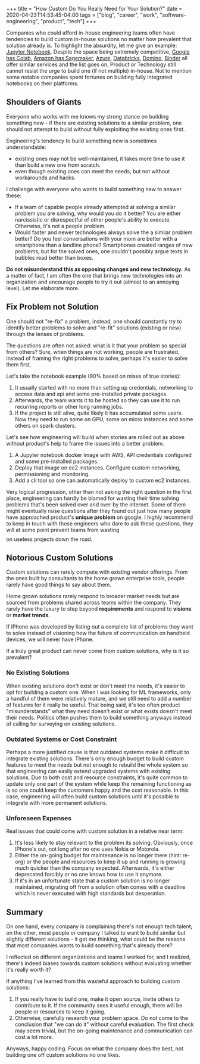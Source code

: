 +++
title = "How Custom Do You Really Need for Your Solution?"
date = 2020-04-23T14:53:45-04:00
tags = ["blog", "career", "work", "software-engineering", "product", "tech"]
+++

Companies who could afford in-house engineering teams often have tendencies to build custom in-house solutions no matter how prevalent that solution already is. To highlight the absurdity, let me give an example: [Jupyter Notebook](https://jupyter.org/). Despite the space being extremely competitive, [Google has Colab](https://colab.research.google.com/notebooks/welcome.ipynb), [Amazon has Sagemaker](https://aws.amazon.com/sagemaker/), [Azure](https://notebooks.azure.com/), [Databricks](https://docs.databricks.com/notebooks/index.html), [Domino](https://www.dominodatalab.com/), [Binder](https://mybinder.org/) all offer similar services and the list goes on, Product or Technology still cannot resist the urge to build one (if not multiple) in-house. Not to mention some notable companies spent fortunes on building fully integrated notebooks on their platforms.

## Shoulders of Giants

Everyone who works with me knows my strong stance on building something new - if there are existing solutions to a similar problem, one should not attempt to build without fully exploiting the existing ones first.

Engineering's tendency to build something new is sometimes understandable:

- existing ones may not be well-maintained, it takes more time to use it than build a new one from scratch.
- even though existing ones can meet the needs, but not without workarounds and hacks.

I challenge with everyone who wants to build something new to answer these:

- If a team of capable people already attempted at solving a similar problem you are solving, why would you do it better? You are either narcissistic or disrespectful of other people's ability to execute. Otherwise, it's not a people problem.
- Would faster and newer technologies always solve the a similar problem better? Do you feel conversations with your mom are better with a smartphone than a landline phone? Smartphones created ranges of new problems, but for the solved ones, one couldn't possibly argue texts in bubbles read better than boxes.

**Do not misunderstand this as opposing changes and new technology.** As a matter of fact, I am often the one that brings new technologies into an organization and encourage people to try it out (almost to an annoying level). Let me elaborate more.

## Fix Problem not Solution

One should not "re-fix" a problem, instead, one should constantly try to identify better problems to solve and "re-fit" solutions (existing or new) through the lenses of problems.

The questions are often not asked: what is it that your problem so special from others? Sure, when things are not working, people are frustrated, instead of framing the right problems to solve, perhaps it's easier to solve them first.

Let's take the notebook example (90% based on mixes of true stories):

1. It usually started with no more than setting up credentials, networking to access data and api and some pre-installed private packages.
2. Afterwards, the team wants it to be hosted so they can use it to run recurring reports or other long running jobs.
3. If the project is still alive, quite likely it has accumulated some users. Now they need to run some on GPU, some on micro instances and some others on spark clusters.

Let's see how engineering will build when stories are rolled out as above without product's help to frame the issues into a better problem.

1. A Jupyter notebook docker image with AWS, API credentials configured and some pre-installed packages.
2. Deploy that image on ec2 instances. Configure custom networking, permissioning and monitoring.
3. Add a cli tool so one can automatically deploy to custom ec2 instances.

Very logical progression, other than not asking the right question in the first place, engineering can hardly be blamed for wasting their time solving problems that's been solved over and over by the internet. Some of them might eventually raise questions after they found out just how many people have approached product's **unique problem** on google. I highly recommend to keep in touch with those engineers who dare to ask these questions, they will at some point prevent teams from wasting $$$$ on useless projects down the road.

## Notorious Custom Solutions

Custom solutions can rarely compete with existing vendor offerings. From the ones built by consultants to the home grown enterprise tools, people rarely have good things to say about them.

Home grown solutions rarely respond to broader market needs but are sourced from problems shared across teams within the company. They rarely have the luxury to step beyond **requirements** and respond to **visions** or **market trends**.

If IPhone was developed by listing out a complete list of problems they want to solve instead of visioning how the future of communication on handheld devices, we will never have IPhone.

If a truly great product can never come from custom solutions, why is it so prevalent?

### No Existing Solutions

When existing solutions don't exist or don't meet the needs, it's easier to opt for building a custom one. When I was looking for ML frameworks, only a handful of them were relatively mature, and we still need to add a number of features for it really be useful. That being said, it's too often product "misunderstands" what they need doesn't exist or what exists doesn't meet their needs. Politics often pushes them to build something anyways instead of calling for surveying on existing solutions.

### Outdated Systems or Cost Constraint

Perhaps a more justified cause is that outdated systems make it difficult to integrate existing solutions. There's only enough budget to build custom features to meet the needs but not enough to rebuild the whole system so that engineering can easily extend upgraded systems with existing solutions. Due to both cost and resource constraints, it's quite common to update only one part of the system while keep the remaining functioning as is so one could keep the customers happy and the cost reasonable. In this case, engineering will often build custom solutions until it's possible to integrate with more permanent solutions.

### Unforeseen Expenses

Real issues that could come with custom solution in a relative near term:

1. It's less likely to stay relevant to the problem its solving. Obviously, once IPhone's out, not long after no one uses Nokia or Motorola.
2. Either the on-going budget for maintenance is no longer there (hint: re-org) or the people and resources to keep it up and running is growing much quicker than the company expected. Afterwards, it's either deprecated forcibly or no one knows how to use it anymore.
3. If it's in an unfortunate state that a custom solution is no longer maintained, migrating off from a solution often comes with a deadline which is never executed with high standards but desperation.

## Summary

On one hand, every company is complaining there's not enough tech talent; on the other, most people or company I talked to want to build similar but slightly different solutions - it got me thinking, what could be the reasons that most companies wants to build something that's already there?

I reflected on different organizations and teams I worked for, and I realized, there's indeed biases towards custom solutions without evaluating whether it's really worth it?

If anything I've learned from this wasteful approach to building custom solutions:

1. If you really have to build one, make it open source, invite others to contribute to it. If the community sees it useful enough, there will be people or resources to keep it going.
2. Otherwise, carefully research your problem space. Do not come to the conclusion that "we can do it" without careful evaluation. The first check may seem trivial, but the on-going maintenance and communication can cost a lot more.

Anyways, happy coding. Focus on what the company does the best, not building one off custom solutions no one likes.
